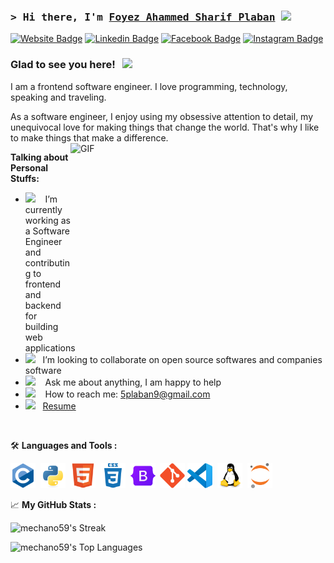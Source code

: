 ### <samp>&gt; Hi there, I'm <a href="#" target="_blank">Foyez Ahammed Sharif Plaban</a> <img src="https://media.giphy.com/media/hvRJCLFzcasrR4ia7z/giphy.gif" width="25"> </samp>

[![Website Badge](https://img.shields.io/badge/website-000000?style=for-the-badge&logo=About.me&logoColor=white)](https://5plaban9.com/)
[![Linkedin Badge](https://img.shields.io/badge/LinkedIn-0077B5?style=for-the-badge&logo=linkedin&logoColor=white)](https://bd.linkedin.com/in/5plaban9)
[![Facebook Badge](https://img.shields.io/badge/Facebook-1877F2?style=for-the-badge&logo=facebook&logoColor=white)](https://www.facebook.com/5plaban9/)
[![Instagram Badge](https://img.shields.io/badge/Instagram-E4405F?style=for-the-badge&logo=instagram&logoColor=white)](https://www.instagram.com/5plaban9/)


### Glad to see you here! &nbsp; ![](https://visitor-badge.glitch.me/badge?page_id=mechano59.mechano59)

I am a frontend software engineer. I love programming, technology, speaking and traveling.

As a software engineer, I enjoy using my obsessive attention to detail, my unequivocal love for making things that change the world. That's why I like to make things that make a difference.
<img align="right" alt="GIF" src="https://github.com/mechano59/mechano59/blob/main/assets/coding.gif?raw=true" width="408" height="318" />



**Talking about Personal Stuffs:**

- <img src="https://github.com/mechano59/mechano59/blob/main/assets/developer.gif?raw=true" width="21" /> &nbsp;&nbsp; I’m currently working as a Software Engineer and contributing to frontend and backend for building web applications
- <img src="https://github.com/mechano59/mechano59/blob/main/assets/laptop.gif?raw=true" width="21" /> &nbsp;&nbsp;I’m looking to collaborate on open source softwares and companies software
- <img src="https://github.com/mechano59/mechano59/blob/main/assets/message.gif?raw=true" width="21" /> &nbsp;&nbsp; Ask me about anything, I am happy to help
- <img src="https://github.com/mechano59/mechano59/blob/main/assets/letterbox.gif?raw=true" width="21" /> &nbsp;&nbsp; How to reach me: 5plaban9@gmail.com
- <img src="https://github.com/mechano59/mechano59/blob/main/assets/doc.gif?raw=true" width="21" />&nbsp;&nbsp; [Resume](https://5plaban9.com/public/assets/files/Foyez_Ahammed_Sharif_Plaban.pdf)

</br>

🛠️ **Languages and Tools :**

<div>
  <img src="https://github.com/devicons/devicon/blob/master/icons/c/c-original.svg" title="C" alt="C" width="40" height="40"/>&nbsp;
  <img src="https://github.com/devicons/devicon/blob/master/icons/python/python-original.svg" title="Python" alt="Python" width="40" height="40"/>&nbsp;
  <img src="https://github.com/devicons/devicon/blob/master/icons/html5/html5-original.svg" title="HTML5" alt="HTML" width="40" height="40"/>&nbsp;
  <img src="https://github.com/devicons/devicon/blob/master/icons/css3/css3-plain-wordmark.svg"  title="CSS3" alt="CSS" width="40" height="40"/>&nbsp;
  <img src="https://github.com/devicons/devicon/blob/master/icons/bootstrap/bootstrap-original.svg" title="Bootstrap" alt="Bootstrap" width="40" height="40"/>&nbsp;
  <img src="https://github.com/devicons/devicon/blob/master/icons/git/git-original.svg" title="Git" alt="Git" width="40" height="40"/>
  <img src="https://github.com/devicons/devicon/blob/master/icons/vscode/vscode-original.svg" title="VS-Code" alt="vscode" width="40" height="40"/>&nbsp;
  <img src="https://github.com/devicons/devicon/blob/master/icons/linux/linux-original.svg" title="Linux" alt="Linux" width="40" height="40"/>&nbsp;
  <img src="https://github.com/devicons/devicon/blob/master/icons/jupyter/jupyter-original.svg" title="Jupyter" alt="Jupyter" width="40" height="40"/>&nbsp;
</div>

📈 **My GitHub Stats :**

![mechano59's Streak](https://github-readme-streak-stats.herokuapp.com/?user=mechano59&theme=dark&hide_border=true)

<p>

  ![mechano59's Top Languages](https://github-readme-git-3c2344-foyez-ahammed-sharif-plabans-projects.vercel.app/api/top-langs/?show_icons=true&show_icons=false&username=mechano59&hide_border=true&count_private=true&theme=dark)
  
</p>

